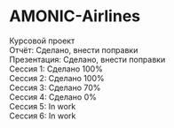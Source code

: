 # AMONIC-Airlines
Курсовой проект</br>
Отчёт: Сделано, внести поправки</br>
Презентация: Сделано, внести поправки</br>
Сессия 1: Сделано 100%</br>
Сессия 2: Сделано 100%</br>
Сессия 3: Сделано 70%</br>
Сессия 4: Сделано 0%</br>
Сессия 5: In work</br>
Сессия 6: In work

